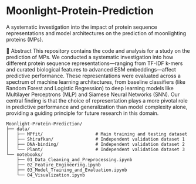 # Moonlight-Protein-Prediction
A systematic investigation into the impact of protein sequence representations and model architectures on the prediction of moonlighting proteins (MPs).

📖 Abstract
This repository contains the code and analysis for a study on the prediction of MPs. We conducted a systematic investigation into how different protein sequence representations—ranging from TF-IDF k-mers and curated biological features to advanced ESM embeddings—affect predictive performance. These representations were evaluated across a spectrum of machine learning architectures, from baseline classifiers (like Random Forest and Logistic Regression) to deep learning models like Multilayer Perceptrons (MLP) and Siamese Neural Networks (SNN). Our central finding is that the choice of representation plays a more pivotal role in predictive performance and generalization than model complexity alone, providing a guiding principle for future research in this domain.

```
Moonlight-Protein-Prediction/
├── data/
│   ├── MPfit/                    # Main training and testing dataset
│   ├── Shirafkan/                # Independent validation dataset 1
│   ├── DNA-binding/              # Independent validation dataset 2
│   └── Plant/                    # Independent validation dataset 3
└── notebooks/
    ├── 01_Data_Cleaning_and_Preprocessing.ipynb
    ├── 02_Feature_Engineering.ipynb
    ├── 03_Model_Training_and_Evaluation.ipynb
    └── 04_Visualization.ipynb
```


